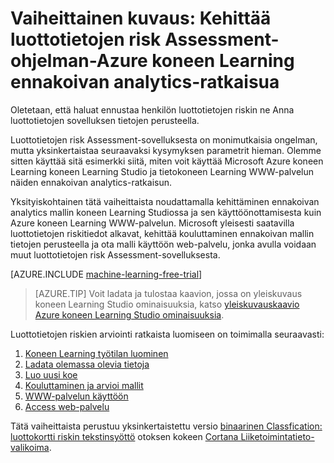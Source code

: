 <properties
    pageTitle="Luottotietojen riskin koneen Learning ennakoivan ratkaisua | Microsoft Azure"
    description="Yksityiskohtainen ongelmatilanteita luominen Azure koneen Learning Studiossa ennakoivan analytics ratkaisua luottotietojen risk Assessment-sovelluksesta."
    keywords="luottokortti riski, ennakoivan analytics-ratkaisun ja risk Assessment-sovelluksesta"
    services="machine-learning"
    documentationCenter=""
    authors="garyericson"
    manager="jhubbard"
    editor="cgronlun"/>

<tags
    ms.service="machine-learning"
    ms.workload="data-services"
    ms.tgt_pltfrm="na"
    ms.devlang="na"
    ms.topic="get-started-article"
    ms.date="09/16/2016"
    ms.author="garye"/>


# <a name="walkthrough-develop-a-predictive-analytics-solution-for-credit-risk-assessment-in-azure-machine-learning"></a>Vaiheittainen kuvaus: Kehittää luottotietojen risk Assessment-ohjelman-Azure koneen Learning ennakoivan analytics-ratkaisua

Oletetaan, että haluat ennustaa henkilön luottotietojen riskin ne Anna luottotietojen sovelluksen tietojen perusteella.  

Luottotietojen risk Assessment-sovelluksesta on monimutkaisia ongelman, mutta yksinkertaistaa seuraavaksi kysymyksen parametrit hieman. Olemme sitten käyttää sitä esimerkki siitä, miten voit käyttää Microsoft Azure koneen Learning koneen Learning Studio ja tietokoneen Learning WWW-palvelun näiden ennakoivan analytics-ratkaisun.  

Yksityiskohtainen tätä vaiheittaista noudattamalla kehittäminen ennakoivan analytics mallin koneen Learning Studiossa ja sen käyttöönottamisesta kuin Azure koneen Learning WWW-palvelun. Microsoft yleisesti saatavilla luottotietojen riskitiedot alkavat, kehittää kouluttaminen ennakoivan mallin tietojen perusteella ja ota malli käyttöön web-palvelu, jonka avulla voidaan muut luottotietojen risk Assessment-sovelluksesta.

[AZURE.INCLUDE [machine-learning-free-trial](../../includes/machine-learning-free-trial.md)]

<!-- -->

>[AZURE.TIP] Voit ladata ja tulostaa kaavion, jossa on yleiskuvaus koneen Learning Studio ominaisuuksia, katso [yleiskuvauskaavio Azure koneen Learning Studio ominaisuuksia](machine-learning-studio-overview-diagram.md).

Luottotietojen riskien arviointi ratkaista luomiseen on toimimalla seuraavasti:  

1.  [Koneen Learning työtilan luominen](machine-learning-walkthrough-1-create-ml-workspace.md)
2.  [Ladata olemassa olevia tietoja](machine-learning-walkthrough-2-upload-data.md)
3.  [Luo uusi koe](machine-learning-walkthrough-3-create-new-experiment.md)
4.  [Kouluttaminen ja arvioi mallit](machine-learning-walkthrough-4-train-and-evaluate-models.md)
5.  [WWW-palvelun käyttöön](machine-learning-walkthrough-5-publish-web-service.md)
6.  [Access web-palvelu](machine-learning-walkthrough-6-access-web-service.md)

Tätä vaiheittaista perustuu yksinkertaistettu versio [binaarinen Classfication: luottokortti riskin tekstinsyöttö](http://go.microsoft.com/fwlink/?LinkID=525270) otoksen kokeen [Cortana Liiketoimintatieto-valikoima](http://gallery.cortanaintelligence.com/).
